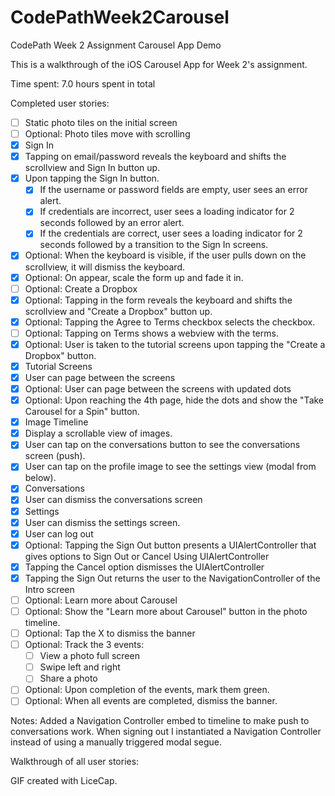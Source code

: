 # CodePathWeek2Carousel
CodePath Week 2 Assignment
Carousel App Demo

This is a walkthrough of the iOS Carousel App for Week 2's assignment.

Time spent: 7.0 hours spent in total

Completed user stories:

 * [ ] Static photo tiles on the initial screen
 * [ ] Optional: Photo tiles move with scrolling
 * [x] Sign In
  * [x] Tapping on email/password reveals the keyboard and shifts the scrollview and Sign In button up.
 * [x]  Upon tapping the Sign In button.
    * [x] If the username or password fields are empty, user sees an error alert.
    * [x] If credentials are incorrect, user sees a loading indicator for 2 seconds followed by an error alert.
    * [x] If the credentials are correct, user sees a loading indicator for 2 seconds followed by a transition to the Sign In screens.
  *  [x] Optional: When the keyboard is visible, if the user pulls down on the scrollview, it will dismiss the keyboard.
  *  [x] Optional: On appear, scale the form up and fade it in.
 * [ ] Optional: Create a Dropbox
 *   [x] Optional: Tapping in the form reveals the keyboard and shifts the scrollview and "Create a Dropbox" button up.
 *   [x] Optional: Tapping the Agree to Terms checkbox selects the checkbox.
 *   [ ] Optional: Tapping on Terms shows a webview with the terms.
 *   [x] Optional: User is taken to the tutorial screens upon tapping the "Create a Dropbox" button.
 * [x] Tutorial Screens
 *   [x] User can page between the screens
 *   [x] Optional: User can page between the screens with updated dots
 *   [x] Optional: Upon reaching the 4th page, hide the dots and show the "Take Carousel for a Spin" button.
 * [x] Image Timeline
  * [x] Display a scrollable view of images.
  * [x] User can tap on the conversations button to see the conversations screen (push).
  * [x] User can tap on the profile image to see the settings view (modal from below).
 * [x] Conversations
  * [x] User can dismiss the conversations screen
 * [x] Settings
  * [x] User can dismiss the settings screen.
  * [x] User can log out
  * [x] Optional: Tapping the Sign Out button presents a UIAlertController that gives options to Sign Out or Cancel Using UIAlertController
   * [x] Tapping the Cancel option dismisses the UIAlertController
   * [x] Tapping the Sign Out returns the user to the NavigationController of the Intro screen
 * [ ] Optional: Learn more about Carousel
  * [ ] Optional: Show the "Learn more about Carousel" button in the photo timeline.
  * [ ] Optional: Tap the X to dismiss the banner
  * [ ] Optional: Track the 3 events:
    * [ ] View a photo full screen
    * [ ] Swipe left and right
    * [ ] Share a photo
  * [ ] Optional: Upon completion of the events, mark them green.
  * [ ] Optional: When all events are completed, dismiss the banner.

Notes:
Added a Navigation Controller embed to timeline to make push to conversations work.
When signing out I instantiated a Navigation Controller instead of using a manually triggered modal segue.

Walkthrough of all user stories:

GIF created with LiceCap.
